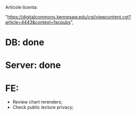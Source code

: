Articole licenta:

"https://digitalcommons.kennesaw.edu/cgi/viewcontent.cgi?article=4443&context=facpubs",

# DB: done

# Server: done

# FE:

- Review chart rerenders;
- Check public lecture privacy;

